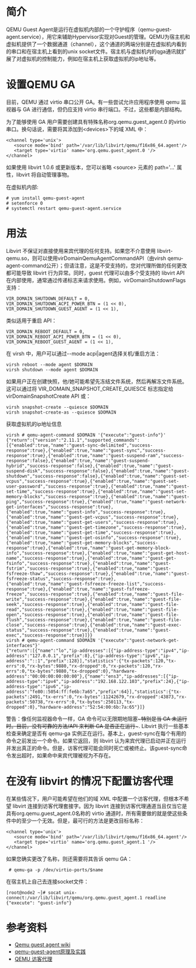 # 简介
QEMU Guest Agent是运行在虚拟机内部的一个守护程序（qemu-guest-agent.service），用它来辅助Hypervisor实现对Guest的管理。QEMU为宿主机和虚拟机提供了一个数据通道（channel），这个通道的两端分别是在虚拟机内看到的串口和在宿主机上看到的unix socket文件。宿主机与虚拟机内的qga通讯就扩展了对虚拟机的控制能力，例如在宿主机上获取虚拟机的ip地址等。

# 设置QEMU GA
目前，QEMU 通过 virtio 串口公开 GA。有一些尝试允许应用程序使用 qemu 监视器与 GA 进行通信，但仍应支持 virtio 串行端口。不过，这些都是内部结构。

为了能够使用 GA 用户需要创建具有特殊名称org.qemu.guest_agent.0 的virtio 串口。换句话说，需要将其添加到&lt;devices&gt;下的域 XML 中：
```
<channel type='unix'>
   <source mode='bind' path='/var/lib/libvirt/qemu/f16x86_64.agent'/>
   <target type='virtio' name='org.qemu.guest_agent.0 '/>
</channel>
```
如果使用 libvirt 1.0.6 或更新版本，您可以省略 &lt;source> 元素的 path='...' 属性，libvirt 将自动管理事物。

在虚拟机内部:
```
# yum install qemu-guest-agent
# setenforce 0
# systemctl restart qemu-guest-agent.service
```

# 用法
Libvirt 不保证对直接使用来宾代理的任何支持。如果您不介意使用 libvirt-qemu.so，则可以使用virDomainQemuAgentCommandAPI（由virsh qemu-agent-command公开）；但请注意，这是不受支持的，您对代理所做的任何更改都可能导致 libvirt 行为异常。同时，guest 代理可以由多个受支持的 libvirt API 在内部使用，通常通过传递标志来请求使用。例如，virDomainShutdownFlags支持：
```
VIR_DOMAIN_SHUTDOWN_DEFAULT = 0,
VIR_DOMAIN_SHUTDOWN_ACPI_POWER_BTN = (1 << 0),
VIR_DOMAIN_SHUTDOWN_GUEST_AGENT = (1 << 1),
```
类似适用于重启 API：
```
VIR_DOMAIN_REBOOT_DEFAULT = 0,
VIR_DOMAIN_REBOOT_ACPI_POWER_BTN = (1 << 0),
VIR_DOMAIN_REBOOT_GUEST_AGENT = (1 << 1),
```
在 virsh 中，用户可以通过--mode acpi|agent选择关机/重启方法：
```
virsh reboot --mode agent $DOMAIN
virsh shutdown --mode agent $DOMAIN
```
如果用户正在创建快照，他/她可能希望先冻结文件系统，然后再解冻文件系统。这可以通过将 VIR_DOMAIN_SNAPSHOT_CREATE_QUIESCE 标志指定给 virDomainSnapshotCreate API 或：
```
virsh snapshot-create --quiesce $DOMAIN
virsh snapshot-create-as --quiesce $DOMAIN
```
获取虚拟机的ip地址信息
```
virsh # qemu-agent-command $DOMAIN '{"execute":"guest-info"}'
{"return":{"version":"2.11.1","supported_commands":[{"enabled":true,"name":"guest-sync-delimited","success-response":true},{"enabled":true,"name":"guest-sync","success-response":true},{"enabled":true,"name":"guest-suspend-ram","success-response":false},{"enabled":true,"name":"guest-suspend-hybrid","success-response":false},{"enabled":true,"name":"guest-suspend-disk","success-response":false},{"enabled":true,"name":"guest-shutdown","success-response":false},{"enabled":true,"name":"guest-set-vcpus","success-response":true},{"enabled":true,"name":"guest-set-user-password","success-response":true},{"enabled":true,"name":"guest-set-time","success-response":true},{"enabled":true,"name":"guest-set-memory-blocks","success-response":true},{"enabled":true,"name":"guest-ping","success-response":true},{"enabled":true,"name":"guest-network-get-interfaces","success-response":true},{"enabled":true,"name":"guest-info","success-response":true},{"enabled":true,"name":"guest-get-vcpus","success-response":true},{"enabled":true,"name":"guest-get-users","success-response":true},{"enabled":true,"name":"guest-get-timezone","success-response":true},{"enabled":true,"name":"guest-get-time","success-response":true},{"enabled":true,"name":"guest-get-osinfo","success-response":true},{"enabled":true,"name":"guest-get-memory-blocks","success-response":true},{"enabled":true,"name":"guest-get-memory-block-info","success-response":true},{"enabled":true,"name":"guest-get-host-name","success-response":true},{"enabled":true,"name":"guest-get-fsinfo","success-response":true},{"enabled":true,"name":"guest-fstrim","success-response":true},{"enabled":true,"name":"guest-fsfreeze-thaw","success-response":true},{"enabled":true,"name":"guest-fsfreeze-status","success-response":true},{"enabled":true,"name":"guest-fsfreeze-freeze-list","success-response":true},{"enabled":true,"name":"guest-fsfreeze-freeze","success-response":true},{"enabled":true,"name":"guest-file-write","success-response":true},{"enabled":true,"name":"guest-file-seek","success-response":true},{"enabled":true,"name":"guest-file-read","success-response":true},{"enabled":true,"name":"guest-file-open","success-response":true},{"enabled":true,"name":"guest-file-flush","success-response":true},{"enabled":true,"name":"guest-file-close","success-response":true},{"enabled":true,"name":"guest-exec-status","success-response":true},{"enabled":true,"name":"guest-exec","success-response":true}]}}
virsh # qemu-agent-command $DOMAIN '{"execute":"guest-network-get-interfaces"}'
{"return":[{"name":"lo","ip-addresses":[{"ip-address-type":"ipv4","ip-address":"127.0.0.1","prefix":8},{"ip-address-type":"ipv6","ip-address":"::1","prefix":128}],"statistics":{"tx-packets":120,"tx-errs":0,"rx-bytes":9880,"rx-dropped":0,"rx-packets":120,"rx-errs":0,"tx-bytes":9880,"tx-dropped":0},"hardware-address":"00:00:00:00:00:00"},{"name":"ens3","ip-addresses":[{"ip-address-type":"ipv4","ip-address":"192.168.122.103","prefix":24},{"ip-address-type":"ipv6","ip-address":"fe80::5054:ff:fe6b:7a65","prefix":64}],"statistics":{"tx-packets":2491,"tx-errs":0,"rx-bytes":11242679,"rx-dropped":43873,"rx-packets":50738,"rx-errs":0,"tx-bytes":250113,"tx-dropped":0},"hardware-address":"52:54:00:6b:7a:65"}]}
```

警告：像任何监视器命令一样，GA 命令可以无限期地阻塞~~~特别是当 GA 未运行时。目前，没有可靠的方法/API 来判断 GA 是否正在运行~~~. Libvirt 执行一些基本检查来确定是否有 qemu-ga 实例正在运行。基本上，guest-sync在每个有用的命令之前发出一个命令。如果它返回，则 libvirt 认为来宾代理已启动并正在运行并发出真正的命令。但是，访客代理可能会同时死亡或被终止。该guest-sync命令发出超时，如果命中来宾代理被视为不存在。

# 在没有 libvirt 的情况下配置访客代理
在某些情况下，用户可能希望在他们的域 XML 中配置一个访客代理，但根本不希望 libvirt 连接到访客代理套接字。因为 libvirt 连接到访客代理通道当且仅当它是具有org.qemu.guest_agent.0名称的 virtio 通道时，所有需要做的就是使这些条件中的至少一个无效。但是，最可行的方法是更改​​目标名称：
```
<channel type='unix'>
   <source mode='bind' path='/var/lib/libvirt/qemu/f16x86_64.agent'/>
   <target type='virtio' name='org.qemu.guest_agent.1 '/>
</channel>
```
如果您确实更改了名称，则还需要将其告诉 qemu GA：
```
 # qemu-ga -p /dev/virtio-ports/$name
```
在宿主机上自己去连接socket文件：
```
[root@node2 ~]# socat unix-connect:/var/lib/libvirt/qemu/org.qemu.guest_agent.1 readline
{"execute": "guest-info"}
```

# 参考资料
* [Qemu guest agent wiki](https://wiki.libvirt.org/page/Qemu_guest_agent)
* [qemu-guest-agent原理及实践](https://blog.csdn.net/isclouder/article/details/80200859)
* [QEMU 访客代理](https://documentation.suse.com/sles/15-SP2/html/SLES-all/cha-qemu-ga.html)
